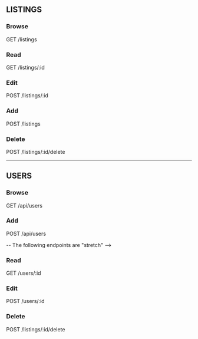 ## **LISTINGS**

### Browse

GET /listings

### Read

GET /listings/:id

### Edit

POST /listings/:id

### Add

POST /listings

### Delete

POST /listings/:id/delete

---

## **USERS**

### Browse

GET /api/users

### Add

POST /api/users

-- The following endpoints are "stretch" -->

### Read

GET /users/:id

### Edit

POST /users/:id

### Delete

POST /listings/:id/delete
